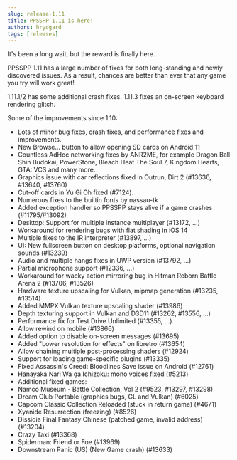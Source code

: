 ```yaml
---
slug: release-1.11
title: PPSSPP 1.11 is here!
authors: hrydgard
tags: [releases]
---
```


It's been a long wait, but the reward is finally here.

PPSSPP 1.11 has a large number of fixes for both long-standing and newly discovered issues. As a result, chances are better than ever that any game you try will work great!

1.11.1/2 has some additional crash fixes. 1.11.3 fixes an on-screen keyboard rendering glitch.

Some of the improvements since 1.10:

* Lots of minor bug fixes, crash fixes, and performance fixes and improvements.
* New Browse... button to allow opening SD cards on Android 11
* Countless AdHoc networking fixes by ANR2ME, for example Dragon Ball Shin Budokai, PowerStone, Bleach Heat The Soul 7, Kingdom Hearts, GTA: VCS and many more.
* Graphics issue with car reflections fixed in Outrun, Dirt 2 (#13636, #13640, #13760)
* Cut-off cards in Yu Gi Oh fixed (#7124).
* Numerous fixes to the builtin fonts by nassau-tk
* Added exception handler so PPSSPP stays alive if a game crashes (#11795/#13092)
* Desktop: Support for multiple instance multiplayer (#13172, ...)
* Workaround for rendering bugs with flat shading in iOS 14
* Multiple fixes to the IR interpreter (#13897, ...)
* UI: New fullscreen button on desktop platforms, optional navigation sounds (#13239)
* Audio and multiple hangs fixes in UWP version (#13792, ...)
* Partial microphone support (#12336, ...)
* Workaround for wacky action mirroring bug in Hitman Reborn Battle Arena 2 (#13706, #13526)
* Hardware texture upscaling for Vulkan, mipmap generation (#13235, #13514)
* Added MMPX Vulkan texture upscaling shader (#13986)
* Depth texturing support in Vulkan and D3D11 (#13262, #13556, ...)
* Performance fix for Test Drive Unlimited (#13355, ...)
* Allow rewind on mobile (#13866)
* Added option to disable on-screen messages (#13695)
* Added "Lower resolution for effects" on libretro (#13654)
* Allow chaining multiple post-processing shaders (#12924)
* Support for loading game-specific plugins (#13335)
* Fixed Assassin's Creed: Bloodlines Save issue on Android (#12761)
* Hanayaka Nari Wa ga Ichizoku: mono voices fixed (#5213)
* Additional fixed games:
* Namco Museum - Battle Collection, Vol 2 (#9523, #13297, #13298)
* Dream Club Portable (graphics bugs, GL and Vulkan) (#6025)
* Capcom Classic Collection Reloaded (stuck in return game) (#4671)
* Xyanide Resurrection (freezing) (#8526)
* Dissidia Final Fantasy Chinese (patched game, invalid address) (#13204)
* Crazy Taxi (#13368)
* Spiderman: Friend or Foe (#13969)
* Downstream Panic (US) (New Game crash) (#13633)